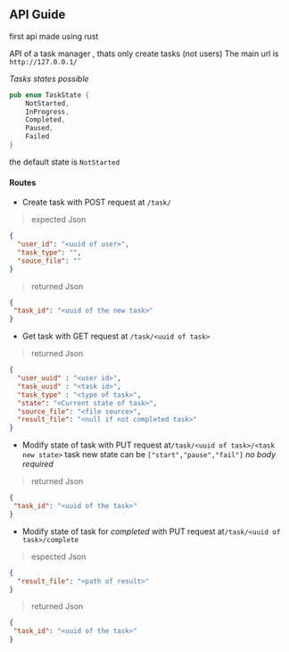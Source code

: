 ## API Guide
first api made using rust

API of a task manager , thats only create tasks (not users)
The main url is `http://127.0.0.1/`

*Tasks states possible*

```rust
pub enum TaskState {
    NotStarted,
    InProgress,
    Completed,
    Paused,
    Failed
}
```
the default state is `NotStarted`

#### Routes
* Create task with POST request at `/task/`

> expected Json
```json
{
  "user_id": "<uuid of user>",
  "task_type": "",
  "souce_file": ""
}
```
> returned Json 
```json
{
 "task_id": "<uuid of the new task>"
}
```

* Get task with GET request at `/task/<uuid of task>`

> returned Json

```json
{
  "user_uuid" : "<user id>",
  "task_uuid" : "<task id>",
  "task_type" : "<type of task>",
  "state": "<Current state of task>",
  "source_file": "<file source>",
  "result_file": "<null if not completed task>"
}
```

* Modify state of task with PUT request at`/task/<uuid of task>/<task new state>` task new state can be `["start","pause","fail"]` *no body required*

> returned Json 
```json
{
 "task_id": "<uuid of the task>"
}
```

* Modify state of task for *completed* with PUT request at`/task/<uuid of task>/complete`

> espected Json
```json
{
  "result_file": "<path of result>"
}
```

> returned Json 
```json
{
 "task_id": "<uuid of the task>"
}
```


